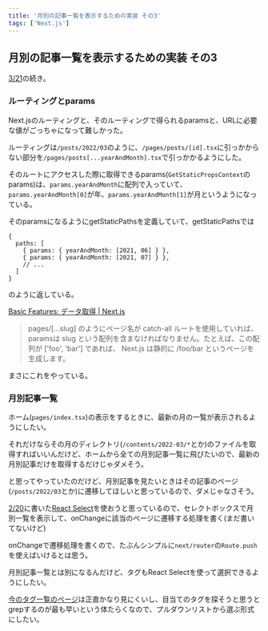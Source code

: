 ```yaml
---
title: '月別の記事一覧を表示するための実装 その3'
tags: ['Next.js']
---
```


## 月別の記事一覧を表示するための実装 その3

[3/21](/posts/2022-03-21/)の続き。

### ルーティングとparams

Next.jsのルーティングと、そのルーティングで得られるparamsと、URLに必要な値がごっちゃになって難しかった。

ルーティングは`/posts/2022/03`のように、`/pages/posts/[id].tsx`に引っかからない部分を`/pages/posts[...yearAndMonth].tsx`で引っかかるようにした。

そのルートにアクセスした際に取得できるparams(`GetStaticPropsContext`のparams)は、`params.yearAndMonth`に配列で入っていて、`params.yearAndMonth[0]`が年、`params.yearAndMonth[1]`が月というようになっている。

そのparamsになるようにgetStaticPathsを定義していて、getStaticPathsでは

```
{
  paths: [
    { params: { yearAndMonth: [2021, 06] } },
    { params: { yearAndMonth: [2021, 07] } },
    // ...
  ]
}
```

のように返している。

[Basic Features: データ取得 \| Next\.js](https://nextjs-ja-translation-docs.vercel.app/docs/basic-features/data-fetching#paths%E3%82%AD%E3%83%BC%EF%BC%88%E5%BF%85%E9%A0%88%EF%BC%89)

> pages/[...slug] のようにページ名が catch-all ルートを使用していれば、paramsは slug という配列を含まなければなりません。たとえば、この配列が ['foo', 'bar'] であれば、 Next.js は静的に /foo/bar というページを生成します。

まさにこれをやっている。

### 月別記事一覧

ホーム(`pages/index.tsx`)の表示をするときに、最新の月の一覧が表示されるようにしたい。

それだけならその月のディレクトリ(`/contents/2022-03/*`とか)のファイルを取得すればいいんだけど、ホームから全ての月別記事一覧に飛びたいので、最新の月別記事だけを取得するだけじゃダメそう。

と思ってやっていたのだけど、月別記事を見たいときはその記事のページ(`/posts/2022/03`とか)に遷移してほしいと思っているので、ダメじゃなさそう。

[2/20](/posts/2022-02-20/)に書いた[React Select](https://react-select.com/home)を使おうと思っているので、セレクトボックスで月別一覧を表示して、onChangeに該当のページに遷移する処理を書く(まだ書いてないけど)

onChangeで遷移処理を書くので、たぶんシンプルに`next/router`の`Route.push`を使えばいけるとは思う。

月別記事一覧とは別になるんだけど、タグもReact Selectを使って選択できるようにしたい。

[今のタグ一覧のページ](/tags/)は正直かなり見にくいし、目当てのタグを探そうと思うとgrepするのが最も早いという体たらくなので、プルダウンリストから選ぶ形式にしたい。
